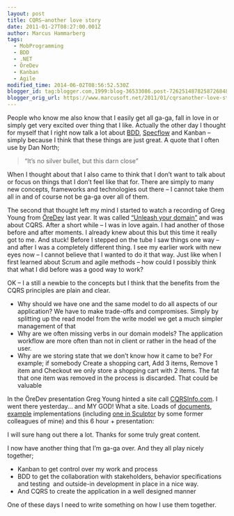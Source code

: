 ```yaml
---
layout: post
title: CQRS–another love story
date: 2011-01-27T08:27:00.001Z
author: Marcus Hammarberg
tags:
  - MobProgramming
  - BDD
  - .NET
  - ÖreDev
  - Kanban
  - Agile
modified_time: 2014-06-02T08:56:52.530Z
blogger_id: tag:blogger.com,1999:blog-36533086.post-7262514878258726848
blogger_orig_url: https://www.marcusoft.net/2011/01/cqrsanother-love-story.html
---
```


People who know me also know that I easily get all ga-ga, fall in love
in or simply get very excited over thing that I like. Actually the other
day I thought for myself that I right now talk a lot about
<a href="http://en.wikipedia.org/wiki/Behavior_Driven_Development"
target="_blank">BDD</a>,
<a href="http://www.specflow.org" target="_blank">Specflow</a> and
Kanban – simply because I think that these things are just great. A
quote that I often use by Dan North;

> “It’s no silver bullet, but this darn close”

When I thought about that I also came to think that I don’t want to talk
about or focus on things that I don’t feel like that for. There are
simply to many new concepts, frameworks and technologies out there – I
cannot take them all in and of course not be ga-ga over all of them.

The second that thought left my mind I started to watch a recording of
Greg Young from [ÖreDev](http://www.oredev.org) last year. It was called
[“Unleash your domain”](http://vimeo.com/13852695) and was about CQRS.
After a short while – I was in love again. I had another of those before
and after moments. I already knew about this but this time it really got
to me. And stuck!
Before I stepped on the tube I saw things one way – and after I was a
completely different thing. I see my earlier work with new eyes now – I
cannot believe that I wanted to do it that way. Just like when I first
learned about Scrum and agile methods – how could I possibly think that
what I did before was a good way to work?

OK – I a still a newbie to the concepts but I think that the benefits
from the CQRS principles are plain and clear.

- Why should we have one and the same model to do all aspects of our
    application? We have to make trade-offs and compromises. Simply by
    splitting up the read model from the write model we get a much
    simpler management of that
- Why are we often missing verbs in our domain models? The application
    workflow are more often than not in client or rather in the head of
    the user.
- Why are we storing state that we don’t know how it came to be? For
    example; if somebody Create a shopping cart, Add 3 items, Remove 1
    item and Checkout we only store a shopping cart with 2 items. The
    fat that one item was removed in the process is discarded. That
    could be valuable

In the ÖreDev presentation Greg Young hinted a site call
[CQRSInfo.com](http://CQRSInfo.com). I went there yesterday... and MY
GOD! What a site. Loads of [documents](http://cqrsinfo.com/documents/),
[example](http://cqrsinfo.com/examples/) implementations (including [one
in Sculptor](http://cqrsinfo.com/2010/10/29/sculptor-simplecqrs-port/)
by some former colleagues of mine) and this 6 hour + presentation:

I will sure hang out there a lot. Thanks for some truly great content.

I now have another thing that I’m ga-ga over. And they all play nicely
together;

- Kanban to get control over my work and process
- BDD to get the collaboration with stakeholders, behavior
    specifications and testing  and outside-in development in place in a
    nice way.
- And CQRS to create the application in a well designed manner

One of these days I need to write something on how I use them together.
